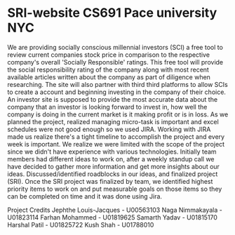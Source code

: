 # SRI-website CS691 Pace university NYC
We are providing socially conscious millennial investors (SCI) a free tool to review current companies stock price in comparison to the respective company's overall 'Socially Responsible' ratings.  This free tool will provide the social responsibility rating of the company along with most recent available articles written about the company as part of diligence when researching.  The site will also partner with third third platforms to allow SCIs to create a account and beginning investing in the company of their choice. An investor site is supposed to provide the most accurate data about the company that an investor is looking forward to invest in, how well the company is doing in the current market is it making profit or is in loss.
As we planned the project, realized managing micro-task is important and excel schedules were not good enough so we used JIRA.
Working with JIRA made us realize there's a tight timeline to accomplish the project and every week is important. 
We realize we were limited with the scope of the project since we didn't have experience with various technologies.
Initially team members had different ideas to work on, after a weekly standup call we have decided to gather more information and get more insights about our ideas. Discussed/identified roadblocks in our ideas, and finalized project (SRI). 
Once the SRI project was finalized by team, we identified highest priority items to work on and put measurable goals on those items so they can be completed on time and it was done using Jira.

Project Credits 
Jephthe Louis-Jacques - U00563103
Naga Nimmakayala -U01823114
Farhan Mohammed - U01819625
Samarth Yadav - U01815170
Harshal Patil - U01825722
Kush Shah - U01788010



